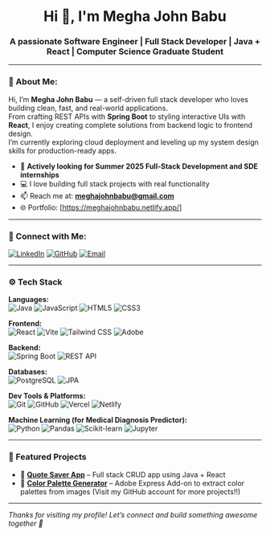 <h1 align="center">Hi 👋, I'm Megha John Babu</h1>
<h3 align="center">A passionate Software Engineer | Full Stack Developer | Java + React | Computer Science Graduate Student</h3>

---

### 🧠 About Me:

Hi, I’m **Megha John Babu** — a self-driven full stack developer who loves building clean, fast, and real-world applications.  
From crafting REST APIs with **Spring Boot** to styling interactive UIs with **React**, I enjoy creating complete solutions from backend logic to frontend design.  
I’m currently exploring cloud deployment and leveling up my system design skills for production-ready apps.

- 🎯 **Actively looking for Summer 2025 Full-Stack Development and SDE internships**
- 💻 I love building full stack projects with real functionality
- 📫 Reach me at: **meghajohnbabu@gmail.com**
- 🌐 Portfolio: [https://meghajohnbabu.netlify.app/]

---

### 🔗 Connect with Me:

[![LinkedIn](https://img.shields.io/badge/LinkedIn-blue?logo=linkedin&style=for-the-badge)](https://www.linkedin.com/in/john27052001/)
[![GitHub](https://img.shields.io/badge/GitHub-171515?logo=github&style=for-the-badge)](https://github.com/John27052001)
[![Email](https://img.shields.io/badge/Email-grey?logo=gmail&style=for-the-badge)](mailto:meghajohnbabu@gmail.com)

---

### ⚙️ Tech Stack

<!-- You can use shields.io to customize these icons -->

**Languages:**  
![Java](https://img.shields.io/badge/Java-ED8B00?style=flat&logo=openjdk&logoColor=white)
![JavaScript](https://img.shields.io/badge/JavaScript-F7DF1E?style=flat&logo=javascript&logoColor=black)
![HTML5](https://img.shields.io/badge/HTML5-E34F26?style=flat&logo=html5&logoColor=white)
![CSS3](https://img.shields.io/badge/CSS3-1572B6?style=flat&logo=css3&logoColor=white)

**Frontend:**  
![React](https://img.shields.io/badge/React-20232A?style=flat&logo=react&logoColor=61DAFB)
![Vite](https://img.shields.io/badge/Vite-646CFF?style=flat&logo=vite&logoColor=white)
![Tailwind CSS](https://img.shields.io/badge/Tailwind_CSS-38B2AC?style=flat&logo=tailwind-css&logoColor=white)
![Adobe](https://img.shields.io/badge/Adobe_Express-9999FF?style=flat&logo=adobe&logoColor=white)

**Backend:**  
![Spring Boot](https://img.shields.io/badge/Spring_Boot-6DB33F?style=flat&logo=spring-boot&logoColor=white)
![REST API](https://img.shields.io/badge/REST_API-000?style=flat&logo=json&logoColor=white)

**Databases:**  
![PostgreSQL](https://img.shields.io/badge/PostgreSQL-336791?style=flat&logo=postgresql&logoColor=white)
![JPA](https://img.shields.io/badge/JPA-6DB33F?style=flat&logo=hibernate&logoColor=white)

**Dev Tools & Platforms:**  
![Git](https://img.shields.io/badge/Git-F05032?style=flat&logo=git&logoColor=white)
![GitHub](https://img.shields.io/badge/GitHub-181717?style=flat&logo=github&logoColor=white)
![Vercel](https://img.shields.io/badge/Vercel-000000?style=flat&logo=vercel&logoColor=white)
![Netlify](https://img.shields.io/badge/Netlify-00C7B7?style=flat&logo=netlify&logoColor=white)

**Machine Learning (for Medical Diagnosis Predictor):**  
![Python](https://img.shields.io/badge/Python-3776AB?style=flat&logo=python&logoColor=white)
![Pandas](https://img.shields.io/badge/Pandas-150458?style=flat&logo=pandas&logoColor=white)
![Scikit-learn](https://img.shields.io/badge/scikit--learn-F7931E?style=flat&logo=scikit-learn&logoColor=white)
![Jupyter](https://img.shields.io/badge/Jupyter-F37626?style=flat&logo=jupyter&logoColor=white)


---

### 🚀 Featured Projects

- 🎯 **[Quote Saver App](https://quote-saver-app.vercel.app)** – Full stack CRUD app using Java + React  
- 🎨 **[Color Palette Generator](https://github.com/John27052001/color-palette-generator)** – Adobe Express Add-on to extract color palettes from images
  (Visit my GitHub account for more projects!!)

---

*Thanks for visiting my profile! Let’s connect and build something awesome together 🚀*
